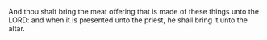 And thou shalt bring the meat offering that is made of these things unto the LORD: and when it is presented unto the priest, he shall bring it unto the altar.
